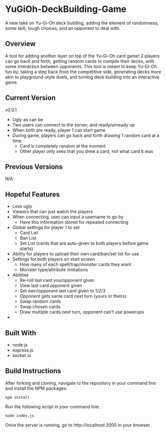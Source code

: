 # YuGiOh-DeckBuilding-Game
A new take on Yu-Gi-Oh deck building, adding the element of randomness, some skill, tough choices, and an opponent to deal with.

## Overview
A tool for adding another layer on top of the Yu-Gi-Oh card game! 2 players can go back and forth, getting random cards to compile their decks, with some interaction between opponents. This tool is meant to keep Yu-Gi-Oh fun by: taking a step back from the competitive side, generating decks more akin to playground-style duels, and turning deck building into an interactive game.
## Current Version

v0.0.1
- Ugly as can be
- Two users can connect to the server, and ready/unready up
- When both are ready, player 1 can start game
- During game, players can go back and forth drawing 1 random card at a time
  - Card is completely random at the moment
  - Other player only sees that you drew a card, not what card it was
  
## Previous Versions
N/A

## Hopeful Features
- Less ugly
- Viewers that can just watch the players
- When connecting, user can input a username to go by
  - Have this information stored for repeated connecting
- Global settings for player 1 to set
  - Card List
  - Ban List
  - Set List (cards that are auto-given to both players before game starts)
- Ability for players to upload their own card/ban/set list for use
- Settings for both players on start screen
  - How many of each spell/trap/monster cards they want
  - Monster type/attribute limitations
- Abilities
  - Re-roll last card you/opponent given
  - View last card opponent given
  - Set own/opponent last card given to 1/2/3
  - Opponent gets same card next turn (yours or theirs)
  - Swap random cards
  - Swap chosen cards
  - Draw multiple cards next turn, opponent can't use powerups
- 
  

## Built With
- node.js
- express.js
- socket.io

## Build Instructions
After forking and cloning, navigate to the repository in your command line and install the NPM packages:
```
npm install
```
Run the following script in your command line:
```
node index.js
```
Once the server is running, go to http://localhost:3000 in your browser.
